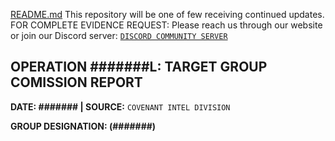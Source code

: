 [README.md](https://github.com/user-attachments/files/21803463/README.md)
This repository will be one of few receiving continued updates. 
FOR COMPLETE EVIDENCE REQUEST: Please reach us through our website or join our Discord server:  [```DISCORD COMMUNITY SERVER```](https://discord.gg/GEpEzNjAUh)

## OPERATION #######L: TARGET GROUP COMISSION REPORT
__DATE: ####### | SOURCE:__ `COVENANT INTEL DIVISION`

**GROUP DESIGNATION: (#######)**

